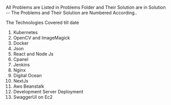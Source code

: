 All Problems are Listed in Problems Folder and Their Solution are in Solution
 -- The Problems and Their Solution are Numbered According..

The Technologies Covered till date
1. Kubernetes
2. OpenCV and ImageMagick
3. Docker
4. Json
5. React and Node Js
6. Cpanel
7. Jenkins
8. Nginx
9. Digital Ocean
10. NextJs
11. Aws Beanstalk
12. Development Server Deployment
13. SwaggerUI on Ec2

